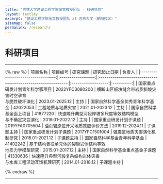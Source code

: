 ```yaml
---
title: "吉林大学建设工程学院张文教授团队 - 科研项目"
layout: textlay
excerpt: "建设工程学院张文教授团队 at 吉林大学（朝阳校区）"
sitemap: false
permalink: /research/
---
```


# 科研项目
---
{% raw %}
|              项目名称              |      项目编号      |                            研究课题                            |     研究起止日期    |   负责人   |
|:----------------------------------:|:------------------:|:--------------------------------------------------------------:|:-------------------:|:----------:|
| 国家重点研发计划青年科学家项目 | 2022YFC3080200 |    横断山区板块缝合带岩质斜坡灾害时空孕育<br>与脆性破坏演化    | 2023.01-2025.12 |  主持  |
|  国家自然科学基金优秀青年科学基金  |      42022053      |                       工程地质与地质灾害                       |    2021.01-2023.12  |    主持    |
|       国家自然科学基金面上项目     |      41877220      |   快速隆升典型河段岸坡多尺度等效结构模型<br>与不确定灾变演化   |   2019.01-2022.12   |    主持    |
|       国家重点研发计划子课题       |   2019YFA0705504   |                 油页岩原位开采地质效应评价方法                 |   2019.12-2024.11   | 子课题主持 |
|       国家重点研发计划子课题       |   2017YFC1501004   |                   强震区地质灾害演化机制研究                   |   2018.01-2021.12   | 子课题主持 |
|    国家自然科学基金青年科学基金    |      41402242      |    基于结构表征单元体的裂隙岩体结构等效<br>地质力学模型研究    |   2015.01-2017.12   |    主持    |
|   国家自然科学基金重点基金子课题   |      41330636      | 快速隆升典型河段复杂结构岩体灾害<br>与水库工程活动互馈机理研究 |   2014.01-2018.12   | 子课题主持 |

{% endraw %}

---


